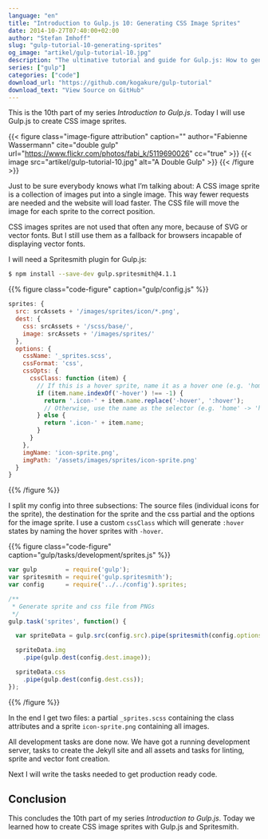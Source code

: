 ```yaml
---
language: "en"
title: "Introduction to Gulp.js 10: Generating CSS Image Sprites"
date: 2014-10-27T07:40:00+02:00
author: "Stefan Imhoff"
slug: "gulp-tutorial-10-generating-sprites"
og_image: "artikel/gulp-tutorial-10.jpg"
description: "The ultimative tutorial and guide for Gulp.js: How to generate image sprite maps with Spritesmith."
series: ["gulp"]
categories: ["code"]
download_url: "https://github.com/kogakure/gulp-tutorial"
download_text: "View Source on GitHub"
---
```


This is the 10th part of my series *Introduction to Gulp.js*. Today I will use Gulp.js to create CSS image sprites.

{{< figure class="image-figure attribution" caption="" author="Fabienne Wassermann" cite="double gulp" url="https://www.flickr.com/photos/fabi_k/5119690026" cc="true" >}}
{{< image src="artikel/gulp-tutorial-10.jpg" alt="A Double Gulp" >}}
{{< /figure >}}

Just to be sure everybody knows what I’m talking about: A CSS image sprite is a collection of images put into a single image. This way fewer requests are needed and the website will load faster. The CSS file will move the image for each sprite to the correct position.

CSS images sprites are not used that often any more, because of SVG or vector fonts. But I still use them as a fallback for browsers incapable of displaying vector fonts.

I will need a Spritesmith plugin for Gulp.js:

```bash
$ npm install --save-dev gulp.spritesmith@4.1.1
```

{{% figure class="code-figure" caption="gulp/config.js" %}}
```javascript
sprites: {
  src: srcAssets + '/images/sprites/icon/*.png',
  dest: {
    css: srcAssets + '/scss/base/',
    image: srcAssets + '/images/sprites/'
  },
  options: {
    cssName: '_sprites.scss',
    cssFormat: 'css',
    cssOpts: {
      cssClass: function (item) {
        // If this is a hover sprite, name it as a hover one (e.g. 'home-hover' -> 'home:hover')
        if (item.name.indexOf('-hover') !== -1) {
          return '.icon-' + item.name.replace('-hover', ':hover');
          // Otherwise, use the name as the selector (e.g. 'home' -> 'home')
        } else {
          return '.icon-' + item.name;
        }
      }
    },
    imgName: 'icon-sprite.png',
    imgPath: '/assets/images/sprites/icon-sprite.png'
  }
}
```
{{% /figure %}}

I split my config into three subsections: The source files (individual icons for the sprite), the destination for the sprite and the css partial and the options for the image sprite. I use a custom `cssClass` which will generate `:hover` states by naming the hover sprites with `-hover`.

{{% figure class="code-figure" caption="gulp/tasks/development/sprites.js" %}}
```javascript
var gulp        = require('gulp');
var spritesmith = require('gulp.spritesmith');
var config      = require('../../config').sprites;

/**
 * Generate sprite and css file from PNGs
 */
gulp.task('sprites', function() {

  var spriteData = gulp.src(config.src).pipe(spritesmith(config.options));

  spriteData.img
    .pipe(gulp.dest(config.dest.image));

  spriteData.css
    .pipe(gulp.dest(config.dest.css));
});
```
{{% /figure %}}

In the end I get two files: a partial `_sprites.scss` containing the class attributes and a sprite `icon-sprite.png` containing all images.

All development tasks are done now. We have got a running development server, tasks to create the Jekyll site and all assets and tasks for linting, sprite and vector font creation.

Next I will write the tasks needed to get production ready code.

## Conclusion

This concludes the 10th part of my series *Introduction to Gulp.js*. Today we learned how to create CSS image sprites with Gulp.js and Spritesmith.
